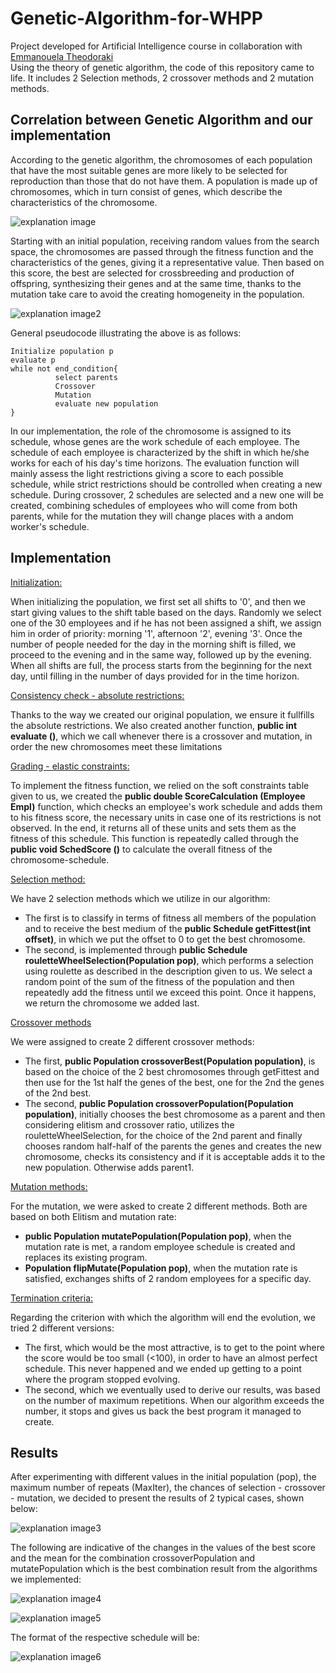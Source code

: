 # Genetic-Algorithm-for-WHPP
Project developed for Artificial Intelligence course in collaboration with [Emmanouela Theodoraki](https://github.com/etheodoraki)<br/>
Using the theory of genetic algorithm, the code of this repository came to life. It includes 2 Selection methods, 2 crossover methods and 2 mutation methods.

## Correlation between Genetic Algorithm and our implementation 
According to the genetic algorithm, the chromosomes of each population that have the most suitable genes are more likely to be selected for reproduction than those that do not have them. A population is made up of chromosomes, which in turn consist of genes, which describe the characteristics of the chromosome.

![explanation image](https://github.com/gflengas/Genetic-Algorithm-for-WHPP/blob/master/pictures/1.png)

Starting with an initial population, receiving random values from the search space, the chromosomes are passed through the fitness function and the characteristics of the genes, giving it a representative value. Then based on this score, the best are selected for crossbreeding and production of offspring, synthesizing their genes and at the same time, thanks to the mutation take care to avoid the creating homogeneity in the population.

![explanation image2](https://github.com/gflengas/Genetic-Algorithm-for-WHPP/blob/master/pictures/2.png)

General pseudocode illustrating the above is as follows:
```
Initialize population p
evaluate p
while not end_condition{
          select parents
          Crossover
          Mutation
          evaluate new population
}
```
In our implementation, the role of the chromosome is assigned to its schedule, whose genes are the work schedule of each employee. The schedule of each employee is characterized by the shift in which he/she works for each of his day's time horizons. The evaluation function will mainly assess the light restrictions giving a score to each possible schedule, while strict restrictions should be controlled when creating a new schedule. During crossover, 2 schedules are selected and a new one will be created, combining schedules of employees who will come from both parents, while for the mutation they will change places with a andom worker's schedule.

## Implementation
<ins>Initialization:</ins>

When initializing the population, we first set all shifts to '0', and then we start giving values to the shift table based on the days. Randomly we select one of the 30 employees and if he has not been assigned a shift, we assign him in order of priority: morning '1', afternoon '2', evening '3'. Once the number of people needed for the day in the morning shift is filled, we proceed to the evening and in the same way, followed up by the evening. When all shifts are full, the process starts from the beginning for the next day, until filling in the number of days provided for in the time horizon.

<ins>Consistency check - absolute restrictions:</ins>

Thanks to the way we created our original population, we ensure it
fullfills the absolute restrictions. We also created another function, **public int evaluate ()**, which we call whenever there is a crossover and mutation, in order the new chromosomes meet these limitations

<ins>Grading - elastic constraints:</ins>

To implement the fitness function, we relied on the soft constraints table given to us, we created the **public double ScoreCalculation (Employee Empl)** function, which checks an employee's work schedule and adds them to his fitness score, the necessary units in case one of its restrictions is not observed. In the end, it returns all of these units and sets them as the fitness of this schedule. This function is repeatedly called through the **public void SchedScore ()** to calculate the overall fitness of the chromosome-schedule.

<ins>Selection method:</ins>

We have 2 selection methods which we utilize in our algorithm:
- The first is to classify in terms of fitness all members of the population and to receive the best medium of the **public Schedule getFittest(int offset)**, in which we put the offset to 0 to get the best chromosome.
- The second, is implemented through **public Schedule rouletteWheelSelection(Population pop)**, which performs a selection using roulette as described in the description given to us. We select a random point of the sum of the fitness of the population and then repeatedly add the fitness until we exceed this point. Once it happens, we return the chromosome we added last.

<ins>Crossover methods</ins>

We were assigned to create 2 different crossover methods:
- The first, **public Population crossoverBest(Population population)**, is based on the choice of the 2 best chromosomes through getFittest and then use for the 1st half the genes of the best, one for the 2nd the genes of the 2nd best.
- The second, **public Population crossoverPopulation(Population population)**, initially chooses the best chromosome as a parent and then considering elitism and crossover ratio, utilizes the rouletteWheelSelection, for the choice of the 2nd parent and finally chooses random half-half of the parents the genes and creates the new chromosome, checks its consistency and if it is acceptable adds it to the new population. Otherwise adds parent1.

<ins>Mutation methods:</ins>

For the mutation, we were asked to create 2 different methods. Both are based on both Elitism and mutation rate:
- **public Population mutatePopulation(Population pop)**, when the mutation rate is met, a random employee schedule is created and replaces its existing program.
- **Population flipMutate(Population pop)**, when the mutation rate is satisfied, exchanges shifts of 2 random employees for a specific day.

<ins>Termination criteria:</ins>

Regarding the criterion with which the algorithm will end the evolution, we tried 2 different versions:
- The first, which would be the most attractive, is to get to the point where the score would be too small (<100), in order to have an almost perfect schedule. This never happened and we ended up getting to a point where the program stopped evolving.
- The second, which we eventually used to derive our results, was based on the number of maximum repetitions. When our algorithm exceeds the number, it stops and gives us back the best program it managed to create.

## Results
After experimenting with different values in the initial population (pop), the maximum number of repeats (MaxIter), the chances of selection - crossover - mutation, we decided to present the results of 2 typical cases, shown below:

![explanation image3](https://github.com/gflengas/Genetic-Algorithm-for-WHPP/blob/master/pictures/3.png)

The following are indicative of the changes in the values of the best score and the mean for the combination crossoverPopulation and mutatePopulation which is the best combination result from the algorithms we implemented:

![explanation image4](https://github.com/gflengas/Genetic-Algorithm-for-WHPP/blob/master/pictures/4%20best%20score%20per%20generation.png)

![explanation image5](https://github.com/gflengas/Genetic-Algorithm-for-WHPP/blob/master/pictures/5%20avg%20score%20per%20generation.png)

The format of the respective schedule will be:

![explanation image6](https://github.com/gflengas/Genetic-Algorithm-for-WHPP/blob/master/pictures/6.png)
